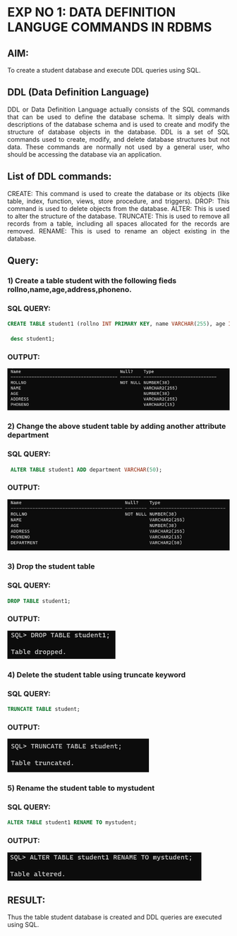 # EXP NO 1: DATA DEFINITION LANGUGE COMMANDS IN RDBMS

## AIM:
To create a student database and execute DDL queries using SQL.


## DDL (Data Definition Language)
<div align="justify">
DDL or Data Definition Language actually consists of the SQL commands that can be used to define the database schema. It simply deals with descriptions of the database schema and is used to create and modify the structure of database objects in the database. DDL is a set of SQL commands used to create, modify, and delete database structures but not data. These commands are normally not used by a general user, who should be accessing the database via an application.
</div>
 
## List of DDL commands: 
<div align="justify">
CREATE: This command is used to create the database or its objects (like table, index, function, views, store procedure, and triggers).
DROP: This command is used to delete objects from the database.
ALTER: This is used to alter the structure of the database.
TRUNCATE: This is used to remove all records from a table, including all spaces allocated for the records are removed.
RENAME: This is used to rename an object existing in the database.
</div>

## Query:
### 1) Create a table student with the following fieds rollno,name,age,address,phoneno.

### SQL QUERY: 
```sql
CREATE TABLE student1 (rollno INT PRIMARY KEY, name VARCHAR(255), age INT, address VARCHAR(255), phoneno VARCHAR(15));
 
 desc student1;
```

### OUTPUT:
![out](d1.png)

### 2) Change the above student table by adding another attribute department

### SQL QUERY: 
```sql
 ALTER TABLE student1 ADD department VARCHAR(50);
 ```
### OUTPUT:
 ![out](d2.png)

### 3) Drop the student table
 
### SQL QUERY: 
```sql
DROP TABLE student1;
```
### OUTPUT:
 ![out](d3.png)

### 4) Delete the student table using truncate keyword

### SQL QUERY: 
```sql
TRUNCATE TABLE student;
```

### OUTPUT:
![out](d4.png)


### 5) Rename the student table to mystudent

### SQL QUERY: 
```sql
ALTER TABLE student1 RENAME TO mystudent;
```
### OUTPUT:
![out](d5.png)

## RESULT:
  Thus the table student database is created and DDL queries are executed using SQL.

